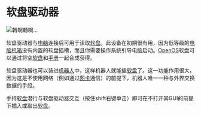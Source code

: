 # 软盘驱动器

![轉啊轉啊...](oredict:oc:diskDrive)

软盘驱动器与[电脑](../general/computer.md)连接后可用于读取[软盘](../item/floppy.md)。此设备在初期很有用，因为低等级的[电脑机箱](case1.md)没有内置的软盘插槽，而且你需要操作系统引导电脑启动。[OpenOS](../general/openOS.md)软盘可以通过将空[软盘](../item/floppy.md)和[手册](../item/manual.md)一起合成获得。

软盘驱动器也可以装进[机器人](robot.md)中，这样机器人就能插[软盘](../item/floppy.md)了。这一功能作用很大，因为这是不使用网络（例如通过[网卡](../item/lanCard.md)通信）的前提下，机器人唯一一种与外界交换数据的手段。

手持[软盘](../item/floppy.md)潜行与软盘驱动器交互（按住shift右键单击）即可在不打开其GUI的前提下插入或取出[软盘](../item/floppy.md)。
